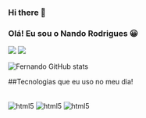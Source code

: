 ### Hi there 👋
### Olá! Eu sou o Nando Rodrigues 😀 
[![](https://img.shields.io/badge/onemidia.epizy.com-00A8E1?style)](http://onemidia.epizy.com)
[![](https://img.shields.io/badge/Instagram-E4405F?style)](https://instagram.com/nandorodrigues_phb)

![Fernando GitHub stats](https://github-readme-stats.vercel.app/api?username=novomsn77&show_icons=true&theme=radical)


##Tecnologias que eu uso no meu dia!

<div style="display: inline_block"><br/>
<img align="center" alt="html5" src="https://img.shields.io/badge/HTML-239120?style=for-the-badge&logo=html5&logoColor=white"/>
<img align="center" alt="html5" src="https://img.shields.io/badge/CSS-3396FF?&style=for-the-badge&logo=css3&logoColor=white"/>
<img align="center" alt="html5" src="https://img.shields.io/badge/JavaScript-F7DF1E?style=for-the-badge&logo=javascript&logoColor=black"/>
</div></br>

